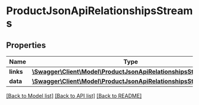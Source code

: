 # ProductJsonApiRelationshipsStreams

## Properties
Name | Type | Description | Notes
------------ | ------------- | ------------- | -------------
**links** | [**\Swagger\Client\Model\ProductJsonApiRelationshipsStreamsLinks**](ProductJsonApiRelationshipsStreamsLinks.md) |  | [optional] 
**data** | [**\Swagger\Client\Model\ProductJsonApiRelationshipsStreamsData[]**](ProductJsonApiRelationshipsStreamsData.md) |  | [optional] 

[[Back to Model list]](../../README.md#documentation-for-models) [[Back to API list]](../../README.md#documentation-for-api-endpoints) [[Back to README]](../../README.md)

